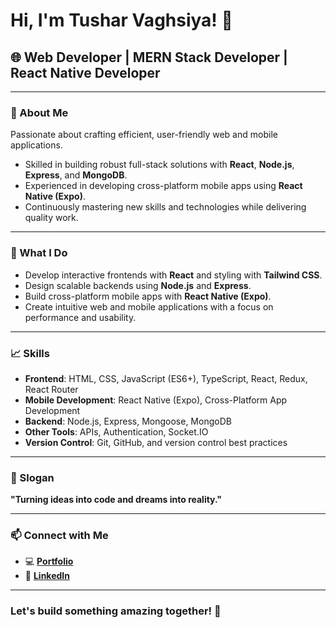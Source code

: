 # Hi, I'm Tushar Vaghsiya! 👋

## 🌐 Web Developer | MERN Stack Developer | React Native Developer

---

### 🚀 About Me
Passionate about crafting efficient, user-friendly web and mobile applications.
- Skilled in building robust full-stack solutions with **React**, **Node.js**, **Express**, and **MongoDB**.
- Experienced in developing cross-platform mobile apps using **React Native (Expo)**.
- Continuously mastering new skills and technologies while delivering quality work.

---

### 💼 What I Do
- Develop interactive frontends with **React** and styling with **Tailwind CSS**.
- Design scalable backends using **Node.js** and **Express**.
- Build cross-platform mobile apps with **React Native (Expo)**.
- Create intuitive web and mobile applications with a focus on performance and usability.

---

### 📈 Skills
- **Frontend**: HTML, CSS, JavaScript (ES6+), TypeScript, React, Redux, React Router
- **Mobile Development**: React Native (Expo), Cross-Platform App Development
- **Backend**: Node.js, Express, Mongoose, MongoDB
- **Other Tools**: APIs, Authentication, Socket.IO
- **Version Control**: Git, GitHub, and version control best practices

---

### 🌟 Slogan
**"Turning ideas into code and dreams into reality."**

---

### 📫 Connect with Me
- 💻 **[Portfolio]()**
- 💼 **[LinkedIn](https://www.linkedin.com/in/tushar-vaghasiya-8b1101308?utm_source=share&utm_campaign=share_via&utm_content=profile&utm_medium=android_app)**

---

### Let's build something amazing together! 🌟
